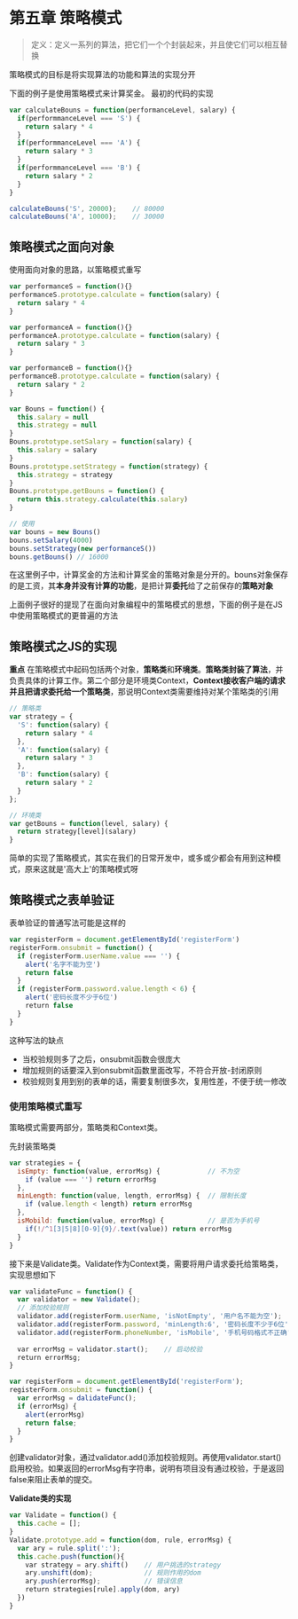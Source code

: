 # 第五章 策略模式

>定义：定义一系列的算法，把它们一个个封装起来，并且使它们可以相互替换

策略模式的目标是将实现算法的功能和算法的实现分开

下面的例子是使用策略模式来计算奖金。
最初的代码的实现
``` js
var calculateBouns = function(performanceLevel, salary) {
  if(performmanceLevel === 'S') {
    return salary * 4
  }
  if(performmanceLevel === 'A') {
    return salary * 3
  }
  if(performmanceLevel === 'B') {
    return salary * 2
  }
}

calculateBouns('S', 20000);    // 80000
calculateBouns('A', 10000);    // 30000
```

## 策略模式之面向对象

使用面向对象的思路，以策略模式重写
```js 
var performanceS = function(){}
performanceS.prototype.calculate = function(salary) {
  return salary * 4
}

var performanceA = function(){}
performanceA.prototype.calculate = function(salary) {
  return salary * 3
}

var performanceB = function(){}
performanceB.prototype.calculate = function(salary) {
  return salary * 2
}

var Bouns = function() {
  this.salary = null
  this.strategy = null
}
Bouns.prototype.setSalary = function(salary) {
  this.salary = salary
}
Bouns.prototype.setStrategy = function(strategy) {
  this.strategy = strategy
}
Bouns.prototype.getBouns = function() {
  return this.strategy.calculate(this.salary)
}

// 使用
var bouns = new Bouns()
bouns.setSalary(4000)
bouns.setStrategy(new performanceS())
bouns.getBouns() // 16000
```
在这里例子中，计算奖金的方法和计算奖金的策略对象是分开的。bouns对象保存的是工资，其**本身并没有计算的功能**，是把计算**委托**给了之前保存的**策略对象**

上面例子很好的提现了在面向对象编程中的策略模式的思想，下面的例子是在JS中使用策略模式的更普遍的方法


## 策略模式之JS的实现

**重点**
在策略模式中起码包括两个对象，**策略类**和**环境类**。**策略类封装了算法**，并负责具体的计算工作。第二个部分是环境类Context，**Context接收客户端的请求并且把请求委托给一个策略类**，那说明Context类需要维持对某个策略类的引用

``` js
// 策略类
var strategy = {
  'S': function(salary) {
    return salary * 4
  },
  'A': function(salary) {
    return salary * 3
  },
  'B': function(salary) {
    return salary * 2
  }
};

// 环境类
var getBouns = function(level, salary) {
  return strategy[level](salary)
}
```
简单的实现了策略模式，其实在我们的日常开发中，或多或少都会有用到这种模式，原来这就是'高大上'的策略模式呀

## 策略模式之表单验证
表单验证的普通写法可能是这样的
```js
var registerForm = document.getElementById('registerForm')
registerForm.onsubmit = function() {
  if (registerForm.userName.value === '') {
    alert('名字不能为空')
    return false
  }
  if (registerForm.password.value.length < 6) {
    alert('密码长度不少于6位')
    return false 
  }
}
```
这种写法的缺点
- 当校验规则多了之后，onsubmit函数会很庞大
- 增加规则的话要深入到onsubmit函数里面改写，不符合开放-封闭原则
- 校验规则复用到别的表单的话，需要复制很多次，复用性差，不便于统一修改

### 使用策略模式重写
策略模式需要两部分，策略类和Context类。

先封装策略类
```js
var strategies = {
  isEmpty: function(value, errorMsg) {            // 不为空
    if (value === '') return errorMsg
  },
  minLength: function(value, length, errorMsg) {  // 限制长度
    if (value.length < length) return errorMsg
  },
  isMobild: function(value, errorMsg) {           // 是否为手机号
    if(!/^1[3|5|8][0-9]{9}/.text(value)) return errorMsg
  }
}
```
接下来是Validate类。Validate作为Context类，需要将用户请求委托给策略类，实现思想如下
```js
var validateFunc = function() {
  var validator = new Validate();
  // 添加校验规则
  validator.add(registerForm.userName, 'isNotEmpty', '用户名不能为空');
  validator.add(registerForm.password, 'minLength:6', '密码长度不少于6位');
  validator.add(registerForm.phoneNumber, 'isMobile', '手机号码格式不正确');
  
  var errorMsg = validator.start();    // 启动校验
  return errorMsg;
}

var registerForm = document.getElementById('registerForm');
registerForm.onsubmit = function() {
  var errorMsg = dalidateFunc();
  if (errorMsg) {
    alert(errorMsg)
    return false;
  }
}
```
创建validator对象，通过validator.add()添加校验规则。再使用validator.start()启用校验。如果返回的errorMsg有字符串，说明有项目没有通过校验，于是返回false来阻止表单的提交。

**Validate类的实现**
```js
var Validate = function() {
  this.cache = [];
}
Validate.prototype.add = function(dom, rule, errorMsg) {
  var ary = rule.split(':');
  this.cache.push(function(){
    var strategy = ary.shift()    // 用户挑选的strategy
    ary.unshift(dom);             // 规则作用的dom
    ary.push(errorMsg);           // 错误信息
    return strategies[rule].apply(dom, ary)
  })
}
```
